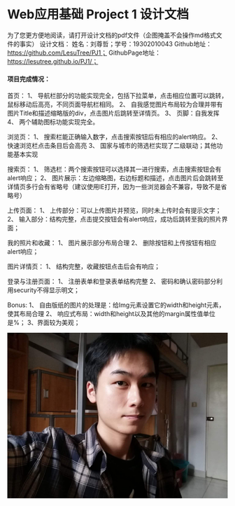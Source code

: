 # Web应用基础 Project 1 设计文档
为了您更方便地阅读，请打开设计文档的pdf文件（企图掩盖不会操作md格式文件的事实）
设计文档：
姓名：刘尊哲；学号：19302010043
Github地址：https://github.com/LesuTree/PJ1； 
GithubPage地址：https://lesutree.github.io/PJ1/；


#### 项目完成情况：
首页：
1、	导航栏部分的功能实现完全，包括下拉菜单，点击相应位置可以跳转，鼠标移动后高亮，不同页面导航栏相同。
2、	自我感觉图片布局较为合理并带有图片Title和描述缩略版的div，点击图片后跳转至详情页。
3、	页脚：自我发挥
4、	两个辅助图标功能实现完全。
 

浏览页：
1、	搜索栏能正确输入数字，点击搜索按钮后有相应的alert响应。
2、	快速浏览栏点击条目后会高亮
3、	国家与城市的筛选栏实现了二级联动；其他功能基本实现
 
搜索页：
1、	筛选栏：两个搜索按钮可以选择其一进行搜索，点击搜索按钮会有alert响应；
2、	图片展示：左边缩略图，右边标题和描述，点击图片后会跳转至详情页多行会有省略号（建议使用IE打开，因为一些浏览器会不兼容，导致不是省略号）
 

 
上传页面：
1、	上传部分：可以上传图片并预览，同时未上传时会有提示文字；
2、	输入部分：结构完整，点击提交按钮会有alert响应，成功后跳转至我的照片界面；
 

我的照片和收藏：
1、	图片展示部分布局合理
2、	删除按钮和上传按钮有相应alert响应；
 
图片详情页：
1、	结构完整，收藏按钮点击后会有响应；
 
登录与注册页面：
1、	注册表单和登录表单结构完整
2、	密码和确认密码部分利用security不得显示明文；
 
Bonus:
1、	自由版纸的图片的处理是：给Img元素设置它的width和height元素，使其布局合理
2、	响应式布局：width和height以及其他的margin属性值单位是%；
3、界面较为美观；

![Image text](https://github.com/LesuTree/PJ1/blob/master/images/Introduction_Lzz.jpg)
